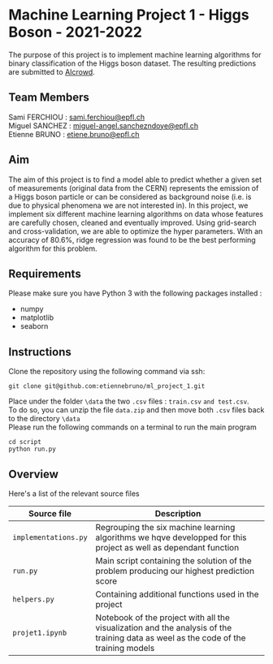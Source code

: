 # Machine Learning Project 1 - Higgs Boson - 2021-2022

The purpose of this project is to implement machine learning algorithms for binary classification of the Higgs boson dataset. The resulting predictions are submitted to [AIcrowd](https://www.aicrowd.com/challenges/epfl-machine-learning-higgs).

## Team Members
Sami FERCHIOU : sami.ferchiou@epfl.ch <br/>
Miguel SANCHEZ : miguel-angel.sanchezndoye@epfl.ch <br/>
Etienne BRUNO : etiene.bruno@epfl.ch <br/>

##  Aim
The aim of this project is to find a model able to predict whether a given set of measurements (original data from the CERN) represents the emission of a Higgs boson particle or can be considered as background noise (i.e. is due to physical phenomena we are not interested in). In this project, we implement six different machine learning algorithms on data whose features are carefully chosen, cleaned and eventually improved. Using grid-search and cross-validation, we are able to optimize the hyper parameters. With an accuracy of 80.6\%, ridge regression was found to be the best performing algorithm for this problem.

## Requirements
Please make sure you have Python 3 with the following packages installed :
- numpy
- matplotlib
- seaborn

## Instructions
Clone the repository using the following command via ssh:
```
git clone git@github.com:etiennebruno/ml_project_1.git
```
Place under the folder `\data` the two `.csv` files : `train.csv` `and test.csv`. <br/>
To do so, you can unzip the file `data.zip` and then move both `.csv` files back to the directory `\data` <br/>
Please run the following commands on a terminal to run the main program
```
cd script
python run.py
```

## Overview
Here's a list of the relevant source files 

|Source file | Description|
|---|---|
| `implementations.py`  | Regrouping the six machine learning algorithms we hqve developped for this project as well as dependant function|
|`run.py`               | Main script containing the solution of the problem producing our highest prediction score|
|`helpers.py`           | Containing additional functions used in the project|
|`projet1.ipynb`        | Notebook of the project with all the visualization and the analysis of the training data as weel as the code of the training models|
